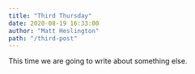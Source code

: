 ```yaml
---
title: "Third Thursday"
date: 2020-08-19 16:33:00
author: "Matt Heslington"
path: "/third-post"
---
```


This time we are going to write about something else.